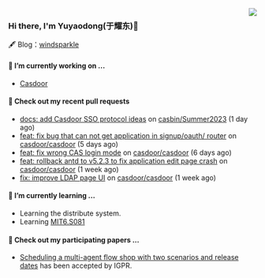 <img align="right" src="https://github-readme-stats.vercel.app/api?username=leo220yuyaodog&show_icons=true&icon_color=805AD5&text_color=718096&bg_color=ffffff&hide_title=true" />

### Hi there, I'm Yuyaodong(于耀东)👋
🖋 Blog：[windsparkle](https://blog.windsparkle.top)
#### 🔭 I’m currently working on ...
- [Casdoor](https://github.com/casdoor)

#### 🔨 Check out my recent pull requests

- [docs: add Casdoor SSO protocol ideas](https://github.com/casbin/Summer2023/pull/8) on [casbin/Summer2023](https://github.com/casbin/Summer2023) (1 day ago)
- [feat: fix bug that can not get application in signup/oauth/ router](https://github.com/casdoor/casdoor/pull/1766) on [casdoor/casdoor](https://github.com/casdoor/casdoor) (5 days ago)
- [feat: fix wrong CAS login mode](https://github.com/casdoor/casdoor/pull/1762) on [casdoor/casdoor](https://github.com/casdoor/casdoor) (6 days ago)
- [feat: rollback antd to v5.2.3 to fix application edit page crash](https://github.com/casdoor/casdoor/pull/1755) on [casdoor/casdoor](https://github.com/casdoor/casdoor) (1 week ago)
- [fix: improve LDAP page UI](https://github.com/casdoor/casdoor/pull/1749) on [casdoor/casdoor](https://github.com/casdoor/casdoor) (1 week ago)

#### 🌱 I’m currently learning ...
- Learning the distribute system.
- Learning [MIT6.S081](https://pdos.csail.mit.edu/6.828/2021/schedule.html)

#### 📜 Check out my participating papers ...
- [Scheduling a multi-agent flow shop with two scenarios and release dates](https://www.tandfonline.com/doi/full/10.1080/00207543.2023.2188646) has been accepted by IGPR.

